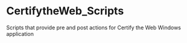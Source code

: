 # CertifytheWeb_Scripts
Scripts that provide pre and post actions for Certify the Web Windows application
